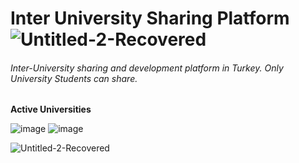 # Inter University Sharing Platform  ![Untitled-2-Recovered](https://user-images.githubusercontent.com/47675796/54869891-d7ffec80-4daf-11e9-8043-967bcb0f0db8.png)
###### Inter-University sharing and development platform in Turkey. Only University Students can share.

**Active Universities**

![image](https://user-images.githubusercontent.com/48855246/54869495-40e46600-4daa-11e9-83a3-c43088b17194.png)
![image](https://user-images.githubusercontent.com/48855246/54869479-d7645780-4da9-11e9-9eba-b2542bbf5614.png)

![Untitled-2-Recovered](https://user-images.githubusercontent.com/47675796/54869891-d7ffec80-4daf-11e9-8043-967bcb0f0db8.png)


